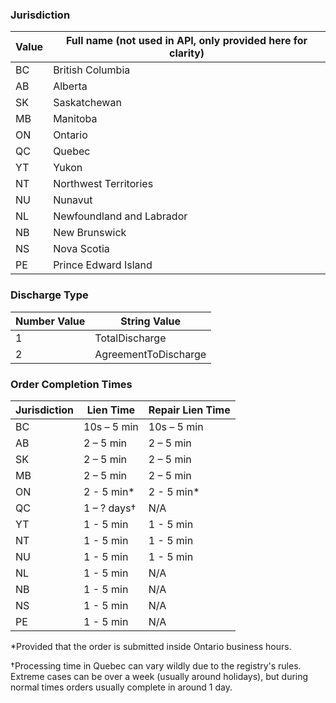 ### Jurisdiction
| Value | Full name (not used in API, only provided here for clarity) |
| ----- | ----------------------------------------------------------- |
| BC | British Columbia |
| AB | Alberta |
| SK | Saskatchewan |
| MB | Manitoba |
| ON | Ontario |
| QC | Quebec |
| YT | Yukon |
| NT | Northwest Territories |
| NU | Nunavut |
| NL | Newfoundland and Labrador |
| NB | New Brunswick |
| NS | Nova Scotia |
| PE | Prince Edward Island |

### Discharge Type
| Number Value | String Value |
| ----- | ----- |
| 1 | TotalDischarge |
| 2 | AgreementToDischarge |

### Order Completion Times
| Jurisdiction | Lien Time | Repair Lien Time |
|--------------|-------------------|-------------------|
| BC | 10s – 5 min | 10s – 5 min |
| AB | 2 – 5 min | 2 – 5 min |
| SK | 2 – 5 min | 2 – 5 min |
| MB | 2 – 5 min | 2 – 5 min |
| ON | 2 - 5 min* | 2 - 5 min* |
| QC | 1 – ? days† | N/A |
| YT | 1 - 5 min | 1 - 5 min |
| NT | 1 - 5 min | 1 - 5 min |
| NU | 1 - 5 min | 1 - 5 min |
| NL | 1 - 5 min | N/A |
| NB | 1 - 5 min | N/A |
| NS | 1 - 5 min | N/A |
| PE | 1 - 5 min | N/A |

\*Provided that the order is submitted inside Ontario business hours.

†Processing time in Quebec can vary wildly due to the registry's rules. Extreme cases can be over a week (usually around holidays), but during normal times orders usually complete in around 1 day.

